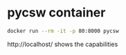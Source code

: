 # pycsw container

```bash
docker run --rm -it -p 80:8000 pycsw
```

http://localhost/ shows the capabilities
